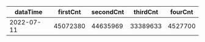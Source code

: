 |dataTime|firstCnt|secondCnt|thirdCnt|fourCnt|
|-|-|-|-|-|
|2022-07-11|45072380|44635969|33389633|4527700|